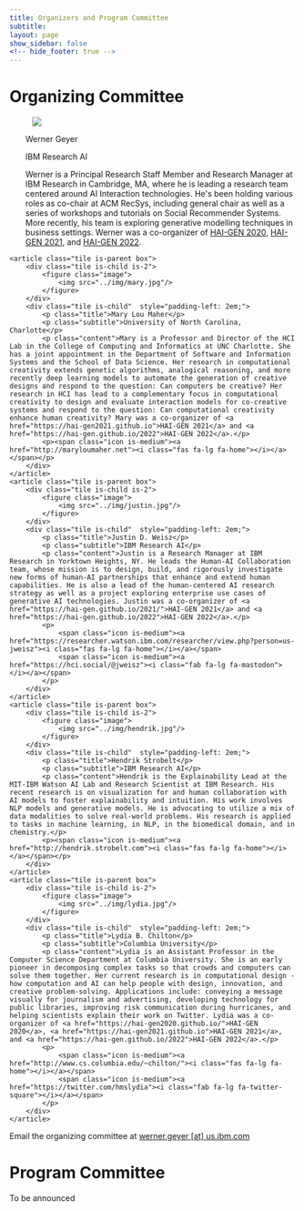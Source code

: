 ```yaml
---
title: Organizers and Program Committee
subtitle:
layout: page
show_sidebar: false
<!-- hide_footer: true -->
---
```


# Organizing Committee

<div class="tile is-ancestor is-vertical">
<article class="tile is-parent box">
        <div class="tile is-child is-2">
            <figure class="image">
                <img src="../img/werner.jpg"/>
            </figure>
        </div>
        <div class="tile is-child" style="padding-left: 2em;">
            <p class="title">Werner Geyer</p>
            <p class="subtitle">IBM Research AI</p>
            <p class="content">Werner is a Principal Research Staff Member and Research Manager at IBM Research in Cambridge, MA, where he is leading a research team centered around AI Interaction technologies. He's been holding various roles as co-chair at ACM RecSys, including general chair as well as a series of workshops and tutorials on Social Recommender Systems. More recently, his team is exploring generative modelling techniques in business settings. Werner was a co-organizer of <a href="https://hai-gen2020.github.io/">HAI-GEN 2020</a>, <a href="https://hai-gen2021.github.io">HAI-GEN 2021</a>, and <a href="https://hai-gen.github.io/2022">HAI-GEN 2022</a>.</p>
            <p>
                <span class="icon is-medium"><a href="https://researcher.watson.ibm.com/researcher/view.php?person=us-Werner.Geyer"><i class="fas fa-lg fa-home"></i></a></span>
                <span class="icon is-medium"><a href="https://twitter.com/wernergeyer"><i class="fab fa-lg fa-twitter-square"></i></a></span>
            </p>
        </div>
    </article>


    
    <article class="tile is-parent box">
        <div class="tile is-child is-2">
            <figure class="image">
                <img src="../img/mary.jpg"/>
            </figure>
        </div>
        <div class="tile is-child"  style="padding-left: 2em;">
            <p class="title">Mary Lou Maher</p>
            <p class="subtitle">University of North Carolina, Charlotte</p>
            <p class="content">Mary is a Professor and Director of the HCI Lab in the College of Computing and Informatics at UNC Charlotte. She has a joint appointment in the Department of Software and Information Systems and the School of Data Science. Her research in computational creativity extends genetic algorithms, analogical reasoning, and more recently deep learning models to automate the generation of creative designs and respond to the question: Can computers be creative? Her research in HCI has lead to a complementary focus in computational creativity to design and evaluate interaction models for co-creative systems and respond to the question: Can computational creativity enhance human creativity? Mary was a co-organizer of <a href="https://hai-gen2021.github.io">HAI-GEN 2021</a> and <a href="https://hai-gen.github.io/2022">HAI-GEN 2022</a>.</p>
            <p><span class="icon is-medium"><a href="http://maryloumaher.net"><i class="fas fa-lg fa-home"></i></a></span></p>
        </div>
    </article>
    <article class="tile is-parent box">
        <div class="tile is-child is-2">
            <figure class="image">
                <img src="../img/justin.jpg"/>
            </figure>
        </div>
        <div class="tile is-child"  style="padding-left: 2em;">
            <p class="title">Justin D. Weisz</p>
            <p class="subtitle">IBM Research AI</p>
            <p class="content">Justin is a Research Manager at IBM Research in Yorktown Heights, NY. He leads the Human-AI Collaboration team, whose mission is to design, build, and rigorously investigate new forms of human-AI partnerships that enhance and extend human capabilities. He is also a lead of the human-centered AI research strategy as well as a project exploring enterprise use cases of generative AI technologies. Justin was a co-organizer of <a href="https://hai-gen.github.io/2021/">HAI-GEN 2021</a> and <a href="https://hai-gen.github.io/2022">HAI-GEN 2022</a>.</p>
            <p>
                <span class="icon is-medium"><a href="https://researcher.watson.ibm.com/researcher/view.php?person=us-jweisz"><i class="fas fa-lg fa-home"></i></a></span>
                <span class="icon is-medium"><a href="https://hci.social/@jweisz"><i class="fab fa-lg fa-mastodon"></i></a></span>
            </p>
        </div>
    </article>    
    <article class="tile is-parent box">
        <div class="tile is-child is-2">
            <figure class="image">
                <img src="../img/hendrik.jpg"/>
            </figure>
        </div>
        <div class="tile is-child"  style="padding-left: 2em;">
            <p class="title">Hendrik Strobelt</p>
            <p class="subtitle">IBM Research AI</p>
            <p class="content">Hendrik is the Explainability Lead at the MIT-IBM Watson AI Lab and Research Scientist at IBM Research. His recent research is on visualization for and human collaboration with AI models to foster explainability and intuition. His work involves NLP models and generative models. He is advocating to utilize a mix of data modalities to solve real-world problems. His research is applied to tasks in machine learning, in NLP, in the biomedical domain, and in chemistry.</p>
            <p><span class="icon is-medium"><a href="http://hendrik.strobelt.com"><i class="fas fa-lg fa-home"></i></a></span></p>
        </div>
    </article>
    <article class="tile is-parent box">
        <div class="tile is-child is-2">
            <figure class="image">
                <img src="../img/lydia.jpg"/>
            </figure>
        </div>
        <div class="tile is-child"  style="padding-left: 2em;">
            <p class="title">Lydia B. Chilton</p>
            <p class="subtitle">Columbia University</p>
            <p class="content">Lydia is an Assistant Professor in the Computer Science Department at Columbia University. She is an early pioneer in decomposing complex tasks so that crowds and computers can solve them together. Her current research is in computational design - how computation and AI can help people with design, innovation, and creative problem-solving. Applications include: conveying a message visually for journalism and advertising, developing technology for public libraries, improving risk communication during hurricanes, and helping scientists explain their work on Twitter. Lydia was a co-organizer of <a href="https://hai-gen2020.github.io/">HAI-GEN 2020</a>, <a href="https://hai-gen2021.github.io">HAI-GEN 2021</a>, and <a href="https://hai-gen.github.io/2022">HAI-GEN 2022</a>.</p>
            <p>
                <span class="icon is-medium"><a href="http://www.cs.columbia.edu/~chilton/"><i class="fas fa-lg fa-home"></i></a></span>
                <span class="icon is-medium"><a href="https://twitter.com/hmslydia"><i class="fab fa-lg fa-twitter-square"></i></a></span>
            </p>
        </div>
    </article>
<!--     <article class="tile is-parent box">
        <div class="tile is-child is-2">
            <figure class="image">
                <img src="../img/david.jpg"/>
            </figure>
        </div>
        <div class="tile is-child"  style="padding-left: 2em;">
            <p class="title">David Bau</p>
            <p class="subtitle">MIT CSAIL</p>
            <p class="content">David is a PhD candidate at the Computer Science and AI Lab at Massachusetts Institute of Technology, and will be Assistant Professor at the Northeastern University Khoury School of Computer Science in 2022.  David has pioneered methods for understanding and controlling the internal structure of deep networks.  His work has enabled new creative applications such as semantic paint using neurons of a generative network, and direct rewriting of rules within deep generative models through user interactions.</p>
            <p><span class="icon is-medium"><a href="https://people.csail.mit.edu/davidbau/"><i class="fas fa-lg fa-home"></i></a></span></p>
        </div>
    </article> -->
    
</div>

<p>Email the organizing committee at <a href="mailto:werner.geyer@us.ibm.com">werner.geyer [at] us.ibm.com</a></p>


# Program Committee
To be announced
<!--
* Maya Ackerman, Santa Clara University
* Daniel Buschek, University of Bayreuth
* Katy Gero, Columbia University
* Kazjon Grace, The University of Sydney
* Anna Huang, Google
* Ryan Louie, Northwestern University
* Brian Magerko, Georgia Tech
* Charles Martin, Australian National University
* Michael Muller, IBM Research AI
* Jeba Rezwana, University of North Carolina, Charlotte
* Steven Ross, IBM Research AI
* Dan Ventura, Brigham Young University
-->

